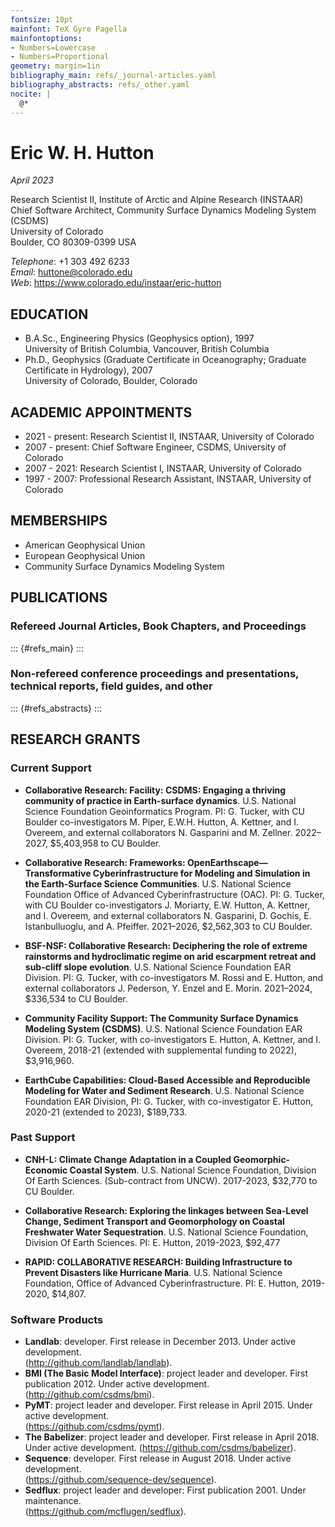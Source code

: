 ```yaml
---
fontsize: 10pt
mainfont: TeX Gyre Pagella
mainfontoptions:
- Numbers=Lowercase
- Numbers=Proportional
geometry: margin=1in
bibliography_main: refs/_journal-articles.yaml
bibliography_abstracts: refs/_other.yaml
nocite: |
  @*
---
```


# Eric W. H. Hutton

*April 2023*

Research Scientist II, Institute of Arctic and Alpine Research (INSTAAR)  
Chief Software Architect, Community Surface Dynamics Modeling System (CSDMS)  
University of Colorado  
Boulder, CO 80309-0399 USA  

*Telephone*: +1 303 492 6233  
*Email*: huttone@colorado.edu  
*Web*: https://www.colorado.edu/instaar/eric-hutton


## EDUCATION

*   B.A.Sc., Engineering Physics (Geophysics option), 1997  
    University of British Columbia, Vancouver, British Columbia
*   Ph.D., Geophysics (Graduate Certificate in Oceanography; Graduate
    Certificate in Hydrology), 2007  
    University of Colorado, Boulder, Colorado

## ACADEMIC APPOINTMENTS

*   2021 - present: Research Scientist II, INSTAAR, University of Colorado
*   2007 - present: Chief Software Engineer, CSDMS, University of Colorado
*   2007 - 2021: Research Scientist I, INSTAAR, University of Colorado
*   1997 - 2007: Professional Research Assistant, INSTAAR, University of Colorado


## MEMBERSHIPS

*   American Geophysical Union
*   European Geophysical Union
*   Community Surface Dynamics Modeling System


## PUBLICATIONS

### Refereed Journal Articles, Book Chapters, and Proceedings

::: {#refs_main}
:::

### Non-refereed conference proceedings and presentations, technical reports, field guides, and other

::: {#refs_abstracts}
:::


<!--- ### RECENT CONFERENCE AND WORKSHOP PRESENTATIONS (2021–23) -->


## RESEARCH GRANTS

### Current Support

*  **Collaborative Research: Facility: CSDMS: Engaging a thriving community of
   practice in Earth-surface dynamics**.
   U.S. National Science Foundation Geoinformatics Program.
   PI: G. Tucker, with CU Boulder co-investigators M. Piper, E.W.H. Hutton,
   A. Kettner, and I. Overeem, and external collaborators N. Gasparini
   and M. Zellner. 2022–2027, $5,403,958 to CU Boulder.

*  **Collaborative Research: Frameworks: OpenEarthscape—Transformative
   Cyberinfrastructure for Modeling and Simulation in the Earth-Surface Science
   Communities**.
   U.S. National Science Foundation Office of Advanced Cyberinfrastructure (OAC).
   PI: G. Tucker, with CU Boulder co-investigators J. Moriarty, E.W.
   Hutton, A. Kettner, and I. Overeem, and external collaborators N. Gasparini,
   D. Gochis, E. Istanbulluoglu, and A. Pfeiffer. 2021–2026, $2,562,303 to CU Boulder.

*  **BSF-NSF: Collaborative Research: Deciphering the role of extreme rainstorms
   and hydroclimatic regime on arid escarpment retreat and sub-cliff slope evolution**.
   U.S. National Science Foundation EAR Division.
   PI: G. Tucker, with co-investigators M. Rossi and E. Hutton, and external
   collaborators J. Pederson, Y. Enzel and E. Morin. 2021–2024, $336,534 to CU Boulder.

*  **Community Facility Support: The Community Surface Dynamics Modeling System
   (CSDMS)**.
   U.S. National Science Foundation EAR Division.
   PI: G. Tucker, with co-investigators E. Hutton, A. Kettner, and I. Overeem,
   2018-21 (extended with supplemental funding to 2022), $3,916,960.

*  **EarthCube Capabilities: Cloud-Based Accessible and Reproducible Modeling for
   Water and Sediment Research**.
   U.S. National Science Foundation EAR Division,
   PI: G. Tucker, with co-investigator E. Hutton, 2020-21 (extended to 2023), $189,733.


### Past Support

*  **CNH-L: Climate Change Adaptation in a Coupled Geomorphic-Economic Coastal
   System**.
   U.S. National Science Foundation, Division Of Earth Sciences.
   (Sub-contract from UNCW). 2017-2023, $32,770 to CU Boulder.

*  **Collaborative Research: Exploring the linkages between Sea-Level Change, Sediment
   Transport and Geomorphology on Coastal Freshwater Water Sequestration**.
   U.S. National Science Foundation, Division Of Earth Sciences.
   PI: E. Hutton, 2019-2023, $92,477

*  **RAPID: COLLABORATIVE RESEARCH: Building Infrastructure to Prevent Disasters like
   Hurricane Maria**.
   U.S. National Science Foundation, Office of Advanced Cyberinfrastructure.
   PI: E. Hutton, 2019-2020, $14,807.


<!--- ## PROFESSIONAL SERVICE -->

### Software Products


*  **Landlab**: developer. First release in December 2013. Under active development.  
   (http://github.com/landlab/landlab).
*  **BMI (The Basic Model Interface)**: project leader and developer. First
   publication 2012. Under active development.  
   (http://github.com/csdms/bmi).
*  **PyMT**: project leader and developer. First release in April 2015. Under active
   development.  
   (https://github.com/csdms/pymt).
*  **The Babelizer**: project leader and developer. First release in April 2018.
   Under active development.
   (https://github.com/csdms/babelizer).
*  **Sequence**: developer. First release in August 2018. Under active development.  
   (https://github.com/sequence-dev/sequence).
*  **Sedflux**: project leader and developer: First publication 2001. Under maintenance.  
   (https://github.com/mcflugen/sedflux).
